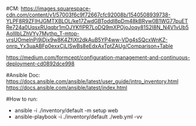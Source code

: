 #CM:
https://images.squarespace-cdn.com/content/v1/57003f6c9f72667cfc92008b/1540508939738-YLPF8R9ZFIHJGMTXBLOL/ke17ZwdGBToddI8pDm48kBRyw0B1WG77puETRe724a0UqsxRUqqbr1mOJYKfIPR7LoDQ9mXPOjoJoqy81S2I8N_N4V1vUb5AoIIIbLZhVYy7Mythp_T-mtop-vrsUOmeInPi9iDjx9w8K4ZfjXt2dkAuB5YP4ww-VDg4sSQcxWnKZ-onrp_Yx3uaABFp0exxCjLISwBs8eEdxAxTptZAUg/Comparison+Table

https://medium.com/formcept/configuration-management-and-continuous-deployment-cd0892dce998

#Ansible Doc:
https://docs.ansible.com/ansible/latest/user_guide/intro_inventory.html
https://docs.ansible.com/ansible/latest/index.html



#How to run:
- ansible -i ./inventory/default -m setup web
- ansible-playbook -i ./inventory/default ./web.yml -vv



